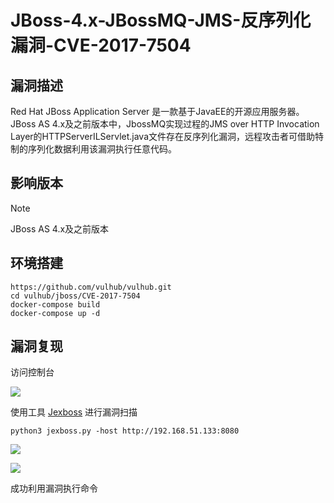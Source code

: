 # JBoss-4.x-JBossMQ-JMS-反序列化漏洞-CVE-2017-7504

## 漏洞描述

Red Hat JBoss Application Server 是一款基于JavaEE的开源应用服务器。JBoss AS 4.x及之前版本中，JbossMQ实现过程的JMS over HTTP Invocation Layer的HTTPServerILServlet.java文件存在反序列化漏洞，远程攻击者可借助特制的序列化数据利用该漏洞执行任意代码。

## 影响版本

> [!NOTE]
>
> JBoss AS 4.x及之前版本

## 环境搭建

```
https://github.com/vulhub/vulhub.git
cd vulhub/jboss/CVE-2017-7504
docker-compose build
docker-compose up -d
```

## 漏洞复现

访问控制台

![](JBoss-4.x-JBossMQ-JMS-反序列化漏洞-CVE-2017-7504.assets/1627363440981376.jpg)

使用工具 [Jexboss](https://github.com/joaomatosf/jexboss) 进行漏洞扫描

```
python3 jexboss.py -host http://192.168.51.133:8080
```

![](JBoss-4.x-JBossMQ-JMS-反序列化漏洞-CVE-2017-7504.assets/1627363441073303.jpg)

![](JBoss-4.x-JBossMQ-JMS-反序列化漏洞-CVE-2017-7504.assets/1627363441165489.jpg)

成功利用漏洞执行命令

